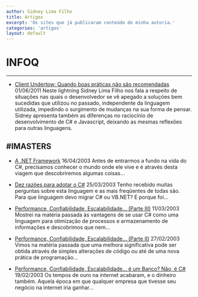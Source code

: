 ```yaml
---
author: Sidney Lima Filho
title: Artigos
excerpt: 'Os sites que já publicaram conteúdo de minha autoria.'
categories: 'artigos'
layout: default
---
```


# INFOQ
---

+ 	<a href="http://www.infoq.com/br/presentations/dnadlightningsidney" target="_blank">Client Undertow: Quando boas práticas não são recomendadas</a>
	<time>01/06/2011</time>
	<span>
		Neste lightning Sidney Lima Filho nos fala a respeito de situações nas quais o desenvolvedor se vê apegado a soluções bem sucedidas que utilizou no passado, independente da linguagem utilizada, impedindo o surgimento de mudanças na sua forma de pensar. Sidney apresenta também as diferenças no raciocínio de desenvolvimento de C# e Javascript, deixando as mesmas reflexões para outras linguagens.
	</span>


#IMASTERS
---
	
+	<a href="http://imasters.com.br/artigo/1032/dotnet/anetframework" target="_blank">A .NET Framework</a>
	<time>16/04/2003</time>
	Antes de entrarmos a fundo na vida do C#, precisamos conhecer o mundo onde ele vive e é através desta viagem que descobriremos algumas coisas...
		
+	<a href="http://imasters.com.br/artigo/1003/dotnet/dezrazoesparaadotaroc" target="_blank">Dez razões para adotar o C#</a>
	<time>25/03/2003</time>
	Tenho recebido muitas perguntas sobre esta linguagem e as mais freqüentes de todas são. Para que linguagem devo migrar C# ou VB.NET? E porque foi...
		
+	<a href="http://imasters.com.br/artigo/985/dotnet/performanceconfiabilidadeescalabilidadeparteiii" target="_blank">Performance, Confiabilidade, Escalabilidade… (Parte III)</a>
	<time>11/03/2003</time>
	Mostrei na matéria passada às vantagens de se usar C# como uma linguagem para otimização de processos e armazenamento de informações e descobrimos que nem...

+	<a href="http://imasters.com.br/artigo/972/dotnet/performanceconfiabilidadeescalabilidadeparteii" target="_blank">Performance, Confiabilidade, Escalabilidade… (Parte II)</a>
	<time>27/02/2003</time>
	Vimos na matéria passada que uma melhora significativa pode ser obtida através de simples alterações de código ou até de uma nova prática de programação...

+	<a href="http://imasters.com.br/artigo/963/dotnet/performanceconfiabilidadeescalabilidadeeumbanconaoec" target="_blank">
		Performance, Confiabilidade, Escalabilidade… é um Banco? Não, é C#
	</a>
	<time>19/02/2003</time>
	Os tempos de ouro na internet acabaram, e o dinheiro também. Aquela época em que qualquer empresa que tivesse seu negócio na internet iria ganhar...

